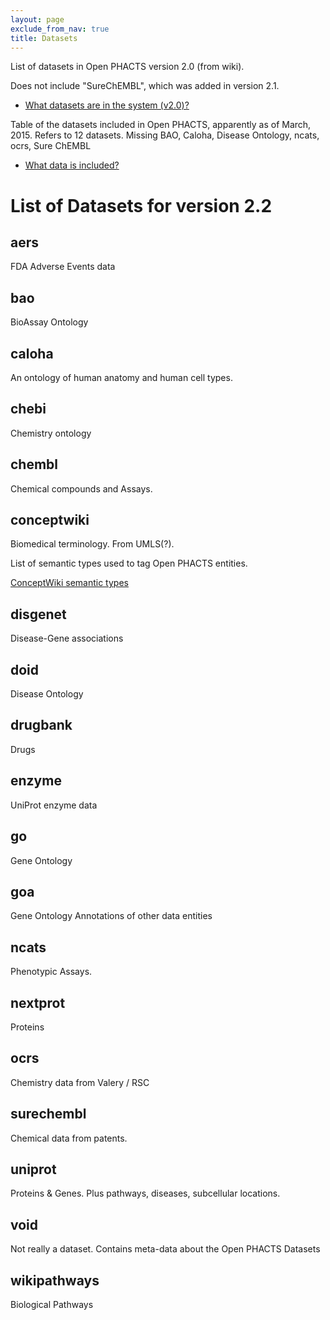 ```yaml
---
layout: page
exclude_from_nav: true
title: Datasets
---
```


List of datasets in Open PHACTS version 2.0 (from wiki).

Does not include "SureChEMBL", which was added in version 2.1.

* [What datasets are in the system (v2.0)?](
http://support.openphacts.org/support/solutions/articles/131704-what-data-is-in-the-system-exactly-what-are-the-versions-of-data-sources-)

Table of the datasets included in Open PHACTS, apparently as of March, 2015. Refers to 12 datasets.
Missing BAO, Caloha, Disease Ontology, ncats, ocrs, Sure ChEMBL

* [What data is included?](http://www.openphacts.org/2/sci/data.html)


# List of Datasets for version 2.2

## aers

FDA Adverse Events data


## bao

BioAssay Ontology


## caloha

An ontology of human anatomy and human cell types.


## chebi

Chemistry ontology


## chembl

Chemical compounds and Assays.


## conceptwiki

Biomedical terminology.  From UMLS(?).

List of semantic types used to tag Open PHACTS entities.

[ConceptWiki semantic types](
  http://support.openphacts.org/support/solutions/articles/169690-conceptwiki-uuids-for-most-frequent-semantic-tags)


## disgenet

Disease-Gene associations


## doid

Disease Ontology


## drugbank

Drugs


## enzyme

UniProt enzyme data


## go

Gene Ontology


## goa

Gene Ontology Annotations of other data entities


## ncats

Phenotypic Assays.


## nextprot

Proteins


## ocrs

Chemistry data from Valery / RSC


## surechembl

Chemical data from patents.


## uniprot

Proteins & Genes.  Plus pathways, diseases, subcellular locations.


## void

Not really a dataset.  Contains meta-data about the Open PHACTS Datasets


## wikipathways

Biological Pathways
